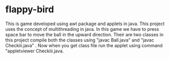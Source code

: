# flappy-bird
This is game developed using awt package and applets in java. This project uses the concept of multithreading in java. In this game we have to press space bar to move the ball in the upward direction. Their are two classes in this project compile both the classes using "javac Ball.java" and "javac Checkiii.java" . Now when you get class file run the applet using command "appletviewer Checkiii.java.
